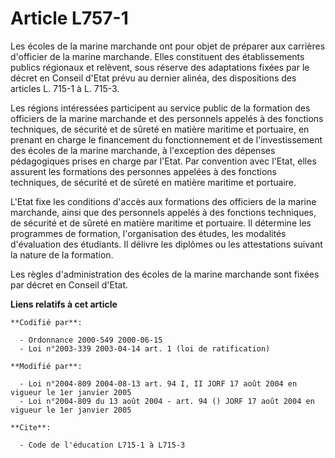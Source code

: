 # Article L757-1

Les écoles de la marine marchande ont pour objet de préparer aux carrières d'officier de la marine marchande. Elles
constituent des établissements publics régionaux et relèvent, sous réserve des adaptations fixées par le décret en Conseil
d'Etat prévu au dernier alinéa, des dispositions des articles L. 715-1 à L. 715-3.

Les régions intéressées participent au service public de la formation des officiers de la marine marchande et des personnels
appelés à des fonctions techniques, de sécurité et de sûreté en matière maritime et portuaire, en prenant en charge le
financement du fonctionnement et de l'investissement des écoles de la marine marchande, à l'exception des dépenses
pédagogiques prises en charge par l'Etat. Par convention avec l'Etat, elles assurent les formations des personnes appelées à
des fonctions techniques, de sécurité et de sûreté en matière maritime et portuaire.

L'Etat fixe les conditions d'accès aux formations des officiers de la marine marchande, ainsi que des personnels appelés à
des fonctions techniques, de sécurité et de sûreté en matière maritime et portuaire. Il détermine les programmes de
formation, l'organisation des études, les modalités d'évaluation des étudiants. Il délivre les diplômes ou les attestations
suivant la nature de la formation.

Les règles d'administration des écoles de la marine marchande sont fixées par décret en Conseil d'Etat.

**Liens relatifs à cet article**

	**Codifié par**:

	  - Ordonnance 2000-549 2000-06-15
	  - Loi n°2003-339 2003-04-14 art. 1 (loi de ratification)

	**Modifié par**:

	  - Loi n°2004-809 2004-08-13 art. 94 I, II JORF 17 août 2004 en vigueur le 1er janvier 2005
	  - Loi n°2004-809 du 13 août 2004 - art. 94 () JORF 17 août 2004 en vigueur le 1er janvier 2005

	**Cite**:

	  - Code de l'éducation L715-1 à L715-3
